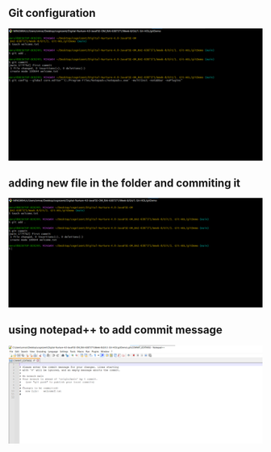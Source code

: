 ## Git configuration 
![alt text](image-1.png)

## adding new file in the folder and commiting it 
![alt text](image.png)

## using notepad++ to add commit message 
![alt text](image-2.png)